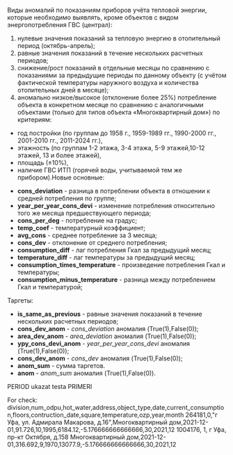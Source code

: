 Виды аномалий по показаниям приборов учёта тепловой энергии, которые необходимо выявлять,
кроме объектов с видом энергопотребления ГВС (централ):

1. нулевые значения показаний за тепловую энергию в отопительный период (октябрь-апрель);
2. равные значения показаний в течение нескольких расчетных периодов;
3. снижение/рост показаний в отдельные месяцы по сравнению с показаниями за предыдущие периоды
по данному объекту (с учётом фактической температуры наружного воздуха и количества отопительных дней в месяце);
4. аномально низкое/высокое (отклонение более 25%) потребление объекта в конкретном месяце по сравнению с 
аналогичными объектами (только для типов объекта «Многоквартирный дом») по критериям:
- год постройки (по группам до 1958 г., 1959-1989 гг., 1990-2000 гг., 2001-2010 гг., 2011-2024 гг.),
- этажность (по группам 1-2 этажа, 3-4 этажа, 5-9 этажей,10-12 этажей, 13 и более этажей),
- площадь (±10%),
- наличие ГВС ИТП (горячей воды, учитываемой тем же прибором).Новые основные:

* **cons_deviation** - разница в потреблении объекта в отношении к средней потребления по группе;
* **year_per_year_cons_devi** - изменение потребления относительно того же месяца предшествующего периода;
*  **cons_per_deg** - потребление на градус;
* **temp_coef** - температурный коэффициент;
* **avg_cons** - среднее потребление за 3 месяца;
* **cons_dev** - отклонение от среднего потребления;
* **consumption_diff** - лаг потребления Гкал за предыдущий месяц;
* **temperature_diff** - лаг температуры за предыдущий месяц;
* **consumption_times_temperature** - произведение потребления Гкал и температуры;
* **consumption_minus_temperature** - разница между потреблением Гкал и температурой;

Таргеты:

* **is_same_as_previous** - равные значения показаний в течение нескольких расчетных периодов;
* **cons_dev_anom** - *cons_deviation* аномалия (True(1),False(0));
* **area_dev_anom** - *area_deviation* аномалия (True(1),False(0));
* **ypy_cons_devi_anom** - *year_per_year_cons_devi* аномалия (True(1),False(0));
* **cons_dev_anom** - *cons_dev* аномалия (True(1),False(0));
* **anom_sum** - сумма таргетов.
* **anom** - *anom_sum* аномалия (True(1),False(0)).

PERIOD ukazat testa
PRIMERI 

For check:
division,num_odpu,hot_water,address,object_type,date,current_consumption,floors,contruction_date,square,temperature,ozp,year,month
264181,0,"г Уфа, ул. Адмирала Макарова, д.16",Многоквартирный дом,2021-12-01,91.726,10,1995,6184.12,-5.176666666666666,30,2021,12
1004176, 1, г Уфа, пр-кт Октября, д.158 Многоквартирный дом,2021-12-01,316.692,9,1970,13077.9,-5.176666666666666,30,2021,12